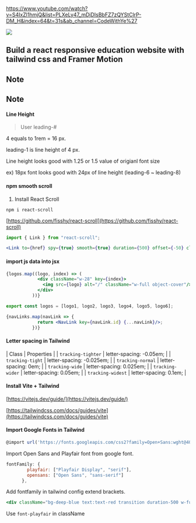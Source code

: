 https://www.youtube.com/watch?v=S4IxZl1hmjQ&list=PLXeLy47_mDjDIsBbFZ7zQYStClrP-DM_H&index=64&t=31s&ab_channel=CodeWithYe%27


[<img src="https://img.youtube.com/vi/S4IxZl1hmjQ/sddefault.jpg">](https://www.youtube.com/watch?v=S4IxZl1hmjQ&list=PLXeLy47_mDjDIsBbFZ7zQYStClrP-DM_H&index=64&t=31s&ab_channel=CodeWithYe%27/)


## Build a react responsive education website with tailwind css and Framer Motion


## Note 


## Note

#### Line Height

> User leading-#

4 equals to 1rem = 16 px.

leading-1 is line height of 4 px.

Line height looks good with 1.25 or 1.5 value of origianl font size

ex) 18px font looks good with 24px of line height (leading-6 ~ leading-8)


#### npm smooth scroll

1. Install React Scroll

`npm i react-scroll`

[https://github.com/fisshy/react-scroll](https://github.com/fisshy/react-scroll)

```jsx
import { Link } from "react-scroll";
```

```jsx
<Link to={href} spy={true} smooth={true} duration={500} offset={-50} className="font-bold transition-all duration-300">{link}</Link>
```


#### import js data into jsx

```jsx
{logos.map((logo, index) => (
            <div className="w-28" key={index}>
              <img src={logo} alt="/" className="w-full object-cover"/>
            </div>
          ))}

```

```jsx
export const logos = [logo1, logo2, logo3, logo4, logo5, logo6];
```

```jsx
{navLinks.map(navLink => {
            return <NavLink key={navLink.id} {...navLink}/>;
          })}

```


#### Letter spacing in Tailwind 

| Class | Properties |
| `tracking-tighter` | letter-spacing: -0.05em; |
| `tracking-tight` | letter-spacing: -0.025em; |
| `tracking-normal` | letter-spacing: 0em; |
| `tracking-wide` | letter-spacing: 0.025em; |
| `tracking-wider` | letter-spacing: 0.05em; |
| `tracking-widest` | letter-spacing: 0.1em; |

#### Install Vite + Tailwind

[https://vitejs.dev/guide/](https://vitejs.dev/guide/)

[https://tailwindcss.com/docs/guides/vite](https://tailwindcss.com/docs/guides/vite)



#### Import Google Fonts in Tailwind


```jsx
@import url('https://fonts.googleapis.com/css2?family=Open+Sans:wght@400;600&family=Playfair+Display:wght@400;600&display=swap');
```

Import Open Sans and Playfair font from google font.

```jsx
fontFamily: {
        playfair: ["Playfair Display", "serif"],
        opensans: ["Open Sans", "sans-serif"]
      },
```

Add fontfamily in tailwind config extend brackets.

```jsx
<div className="bg-deep-blue text:text-red transition duration-500 w-full h-full flex items-center justify-center font-playfair px-10">
```

Use `font-playfair` in className